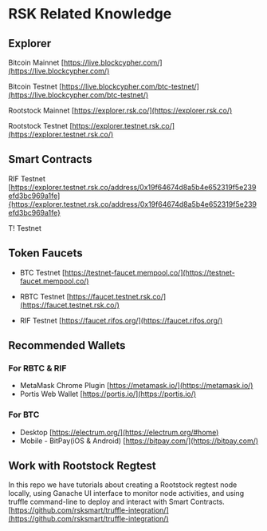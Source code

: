 # RSK Related Knowledge

## Explorer

Bitcoin Mainnet
[https://live.blockcypher.com/](https://live.blockcypher.com/)

Bitcoin Testnet
[https://live.blockcypher.com/btc-testnet/](https://live.blockcypher.com/btc-testnet/)

Rootstock Mainnet
[https://explorer.rsk.co/](https://explorer.rsk.co/)

Rootstock Testnet
[https://explorer.testnet.rsk.co/](https://explorer.testnet.rsk.co/)

## Smart Contracts

RIF Testnet
[https://explorer.testnet.rsk.co/address/0x19f64674d8a5b4e652319f5e239efd3bc969a1fe]{https://explorer.testnet.rsk.co/address/0x19f64674d8a5b4e652319f5e239efd3bc969a1fe}

T! Testnet

## Token Faucets
- BTC Testnet [https://testnet-faucet.mempool.co/](https://testnet-faucet.mempool.co/)

- RBTC Testnet [https://faucet.testnet.rsk.co/](https://faucet.testnet.rsk.co/)

- RIF Testnet [https://faucet.rifos.org/](https://faucet.rifos.org/)

## Recommended Wallets
### For RBTC & RIF
- MetaMask Chrome Plugin [https://metamask.io/](https://metamask.io/)
- Portis Web Wallet [https://portis.io/](https://portis.io/)
### For BTC
- Desktop [https://electrum.org/](https://electrum.org/#home)
- Mobile - BitPay(iOS & Android) [https://bitpay.com/](https://bitpay.com/)

## Work with Rootstock Regtest
In this repo we have tutorials about creating a Rootstock regtest node locally, using Ganache UI interface to monitor node activities, and using truffle command-line to deploy and interact with Smart Contracts.
[https://github.com/rsksmart/truffle-integration/](https://github.com/rsksmart/truffle-integration/)

